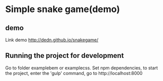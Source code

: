 # Simple snake game(demo)

## demo
Link demo http://dedn.github.io/snakegame/

## Running the project for development
 Go to folder examplebem or examplecss. Set npm dependencies, to start the project, enter the 'gulp' command, go to http://localhost:8000
 
